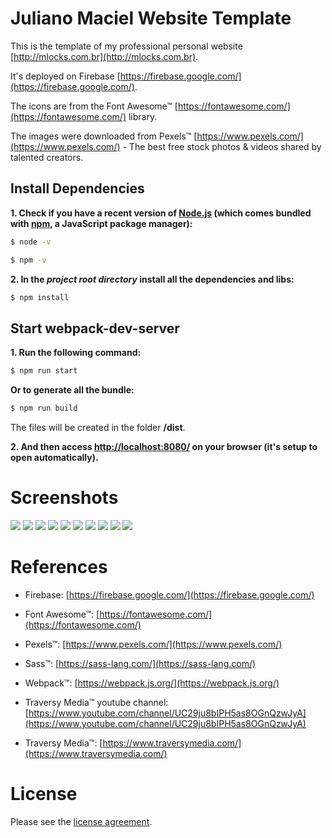 # Juliano Maciel Website Template

This is the template of my professional personal website [http://mlocks.com.br](http://mlocks.com.br).

It's deployed on Firebase [https://firebase.google.com/](https://firebase.google.com/).

The icons are from the Font Awesome&trade; [https://fontawesome.com/](https://fontawesome.com/) library.

The images were downloaded from Pexels™ [https://www.pexels.com/](https://www.pexels.com/) - The best free stock photos & videos shared by talented creators.

## Install Dependencies

**1. Check if you have a recent version of [Node.js](https://nodejs.org/) (which comes bundled with [npm](https://www.npmjs.com/), a JavaScript package manager):**

```bash
$ node -v
```

```bash
$ npm -v
```

**2. In the _project root directory_ install all the dependencies and libs:**

```bash
$ npm install
```

## Start webpack-dev-server

**1. Run the following command:**

```bash
$ npm run start
```

**Or to generate all the bundle:**

```bash
$ npm run build
```

The files will be created in the folder **/dist**.

**2. And then access [http://localhost:8080/](http://localhost:8080/) on your browser (it's setup to open automatically).**

# Screenshots

![](img/screenshots/1.png)
![](img/screenshots/2.png)
![](img/screenshots/3.png)
![](img/screenshots/4.png)
![](img/screenshots/5.png)
![](img/screenshots/6.png)
![](img/screenshots/10.png)
![](img/screenshots/7.png)
![](img/screenshots/8.png)
![](img/screenshots/9.png)

# References

- Firebase: [https://firebase.google.com/](https://firebase.google.com/)

- Font Awesome&trade;: [https://fontawesome.com/](https://fontawesome.com/)

- Pexels&trade;: [https://www.pexels.com/](https://www.pexels.com/)

- Sass&trade;: [https://sass-lang.com/](https://sass-lang.com/)

- Webpack&trade;: [https://webpack.js.org/](https://webpack.js.org/)

- Traversy Media&trade; youtube channel: [https://www.youtube.com/channel/UC29ju8bIPH5as8OGnQzwJyA](https://www.youtube.com/channel/UC29ju8bIPH5as8OGnQzwJyA)

- Traversy Media&trade;: [https://www.traversymedia.com/](https://www.traversymedia.com/)

# License

Please see the [license agreement](https://github.com/julianomacielferreira/mlocks-website/blob/master/LICENSE).
